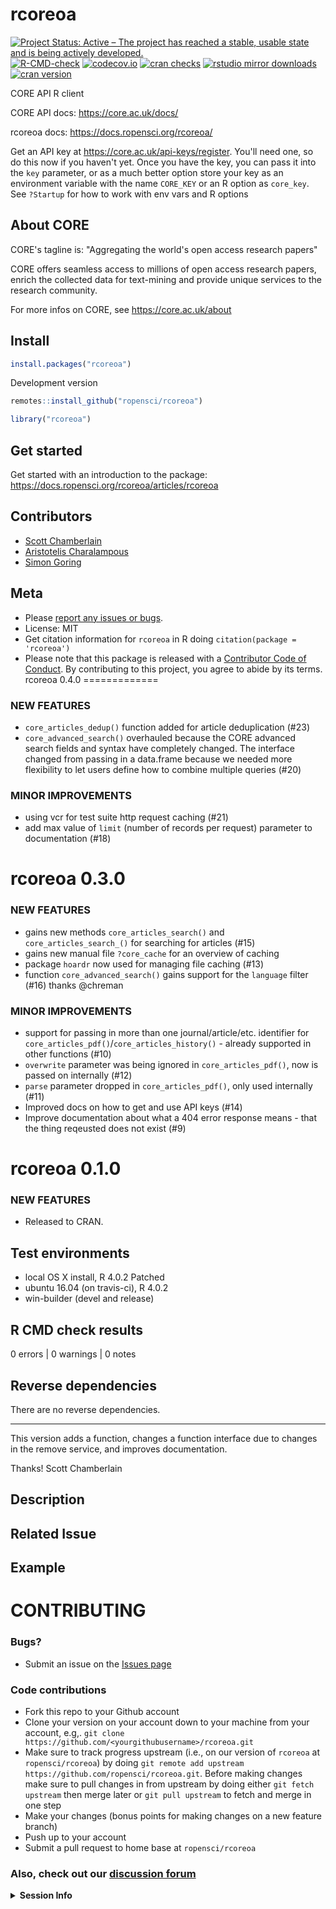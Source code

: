 rcoreoa
=======



[![Project Status: Active – The project has reached a stable, usable state and is being actively developed.](https://www.repostatus.org/badges/latest/active.svg)](https://www.repostatus.org/#active)
[![R-CMD-check](https://github.com/ropensci/rcoreoa/workflows/R-CMD-check/badge.svg)](https://github.com/ropensci/rcoreoa/actions?query=workflow%3AR-CMD-check)
[![codecov.io](https://codecov.io/github/ropensci/rcoreoa/coverage.svg?branch=master)](https://codecov.io/github/ropensci/rcoreoa?branch=master)
[![cran checks](https://cranchecks.info/badges/worst/rcoreoa)](https://cranchecks.info/pkgs/rcoreoa)
[![rstudio mirror downloads](https://cranlogs.r-pkg.org/badges/rcoreoa)](https://github.com/r-hub/cranlogs.app)
[![cran version](https://www.r-pkg.org/badges/version/rcoreoa)](https://cran.r-project.org/package=rcoreoa)

CORE API R client

CORE API docs: https://core.ac.uk/docs/

rcoreoa docs: https://docs.ropensci.org/rcoreoa/

Get an API key at https://core.ac.uk/api-keys/register. You'll need one, 
so do this now if you haven't yet. Once you have the key, you can pass it 
into the `key` parameter, or as a much better option store your key as an 
environment variable with the name `CORE_KEY` or an R option as `core_key`. 
See `?Startup` for how to work with env vars and R options

## About CORE

CORE's tagline is: "Aggregating the world's open access research papers"

CORE offers seamless access to millions of open access research papers, enrich
the collected data for text-mining and provide unique services to the research
community.

For more infos on CORE, see https://core.ac.uk/about

## Install


```r
install.packages("rcoreoa")
```

Development version


```r
remotes::install_github("ropensci/rcoreoa")
```


```r
library("rcoreoa")
```

## Get started

Get started with an introduction to the package: https://docs.ropensci.org/rcoreoa/articles/rcoreoa

## Contributors

* [Scott Chamberlain](https://github.com/sckott)
* [Aristotelis Charalampous](https://github.com/aristotelisxs)
* [Simon Goring](https://github.com/SimonGoring)

## Meta

* Please [report any issues or bugs](https://github.com/ropensci/rcoreoa/issues).
* License: MIT
* Get citation information for `rcoreoa` in R doing `citation(package = 'rcoreoa')`
* Please note that this package is released with a [Contributor Code of Conduct](https://ropensci.org/code-of-conduct/). By contributing to this project, you agree to abide by its terms.
rcoreoa 0.4.0
=============

### NEW FEATURES

* `core_articles_dedup()` function added for article deduplication (#23)
* `core_advanced_search()` overhauled because the CORE advanced search fields and syntax have completely changed. The interface changed from passing in a data.frame because we needed more flexibility to let users define how to combine multiple queries  (#20)

### MINOR IMPROVEMENTS

* using vcr for test suite http request caching (#21)
* add max value of `limit` (number of records per request) parameter to documentation (#18)

rcoreoa 0.3.0
=============

### NEW FEATURES

* gains new methods `core_articles_search()` and `core_articles_search_()` for searching for articles (#15)
* gains new manual file `?core_cache` for an overview of caching
* package `hoardr` now used for managing file caching (#13)
* function `core_advanced_search()` gains support for the `language` filter (#16) thanks @chreman

### MINOR IMPROVEMENTS

* support for passing in more than one journal/article/etc. identifier for `core_articles_pdf()`/`core_articles_history()` - already supported in other functions (#10)
* `overwrite` parameter was being ignored in `core_articles_pdf()`, now is passed on internally (#12)
* `parse` parameter dropped in `core_articles_pdf()`, only used internally (#11)
* Improved docs on how to get and use API keys (#14)
* Improve documentation about what a 404 error response means - that the thing reqeusted does not exist (#9)


rcoreoa 0.1.0
=============

### NEW FEATURES

* Released to CRAN.
## Test environments

* local OS X install, R 4.0.2 Patched
* ubuntu 16.04 (on travis-ci), R 4.0.2
* win-builder (devel and release)

## R CMD check results

0 errors | 0 warnings | 0 notes

## Reverse dependencies

There are no reverse dependencies.

---

This version adds a function, changes a function interface due to changes in the remove service, and improves documentation.

Thanks!
Scott Chamberlain
<!--- Provide a general summary of your changes in the Title above -->

## Description
<!--- Describe your changes in detail -->

## Related Issue
<!--- if this closes an issue make sure include e.g., "fix #4"
or similar - or if just relates to an issue make sure to mention
it like "#4" -->

## Example
<!--- if introducing a new feature or changing behavior of existing
methods/functions, include an example if possible to do in brief form -->

<!--- Did you remember to include tests? Unless you're just changing
grammar, please include new tests for your change -->
# CONTRIBUTING #

### Bugs?

* Submit an issue on the [Issues page](https://github.com/ropensci/rcoreoa/issues)

### Code contributions

* Fork this repo to your Github account
* Clone your version on your account down to your machine from your account, e.g,. `git clone https://github.com/<yourgithubusername>/rcoreoa.git`
* Make sure to track progress upstream (i.e., on our version of `rcoreoa` at `ropensci/rcoreoa`) by doing `git remote add upstream https://github.com/ropensci/rcoreoa.git`. Before making changes make sure to pull changes in from upstream by doing either `git fetch upstream` then merge later or `git pull upstream` to fetch and merge in one step
* Make your changes (bonus points for making changes on a new feature branch)
* Push up to your account
* Submit a pull request to home base at `ropensci/rcoreoa`

### Also, check out our [discussion forum](https://discuss.ropensci.org)
<!-- If this issue relates to usage of the package, whether a question, bug or similar, along with your query, please paste your devtools::session_info() or sessionInfo() into the code block below. If not, delete all this and proceed :) 

Make sure not to share any secrets. -->

<details> <summary><strong>Session Info</strong></summary>

```r

```
</details>
